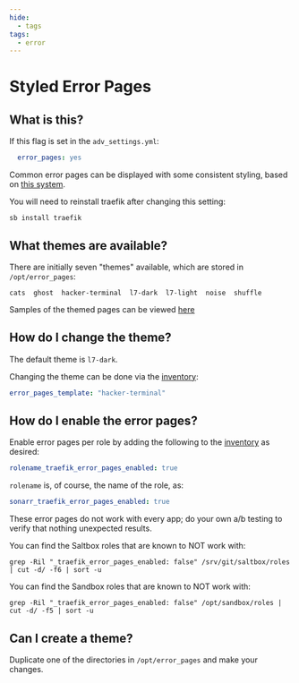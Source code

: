 ```yaml
---
hide:
  - tags
tags:
  - error
---
```


# Styled Error Pages

## What is this?

If this flag is set in the `adv_settings.yml`:

```yaml
  error_pages: yes
```

Common error pages can be displayed with some consistent styling, based on [this system](https://github.com/tarampampam/error-pages).

You will need to reinstall traefik after changing this setting:

```text
sb install traefik
```


## What themes are available?

There are initially seven "themes" available, which are stored in `/opt/error_pages`:

```text
cats  ghost  hacker-terminal  l7-dark  l7-light  noise  shuffle
```

Samples of the themed pages can be viewed [here](https://tarampampam.github.io/error-pages/)

## How do I change the theme?

The default theme is `l7-dark`.

Changing the theme can be done via the [inventory](../saltbox/inventory/index.md):

```yaml
error_pages_template: "hacker-terminal"
```

## How do I enable the error pages?

Enable error pages per role by adding the following to the [inventory](../saltbox/inventory/index.md) as desired:

```yaml
rolename_traefik_error_pages_enabled: true
```

`rolename` is, of course, the name of the role, as:

```yaml
sonarr_traefik_error_pages_enabled: true
```

These error pages do not work with every app; do your own a/b testing to verify that nothing unexpected results.

You can find the Saltbox roles that are known to NOT work with:

```shell
grep -Ril "_traefik_error_pages_enabled: false" /srv/git/saltbox/roles | cut -d/ -f6 | sort -u
```

You can find the Sandbox roles that are known to NOT work with:

```shell
grep -Ril "_traefik_error_pages_enabled: false" /opt/sandbox/roles | cut -d/ -f5 | sort -u
```

## Can I create a theme?

Duplicate one of the directories in `/opt/error_pages` and make your changes.

